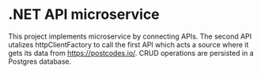 # .NET API microservice
This project implements microservice by connecting APIs. The second API utalizes httpClientFactory to call the first API which acts a source where it gets its data from https://postcodes.io/. CRUD operations are persisted in a Postgres database.
